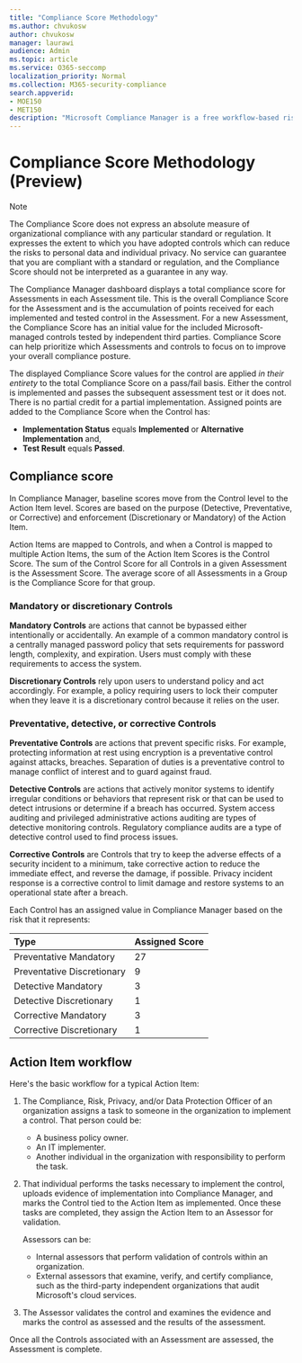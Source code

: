 ```yaml
---
title: "Compliance Score Methodology"
ms.author: chvukosw
author: chvukosw
manager: laurawi
audience: Admin
ms.topic: article
ms.service: O365-seccomp
localization_priority: Normal
ms.collection: M365-security-compliance
search.appverid: 
- MOE150
- MET150
description: "Microsoft Compliance Manager is a free workflow-based risk assessment tool in the Microsoft Service Trust Portal. Compliance Manager enables you to track, assign, and verify regulatory compliance activities related to Microsoft cloud services."
---
```


# Compliance Score Methodology (Preview)

> [!NOTE]
> The Compliance Score does not express an absolute measure of organizational compliance with any particular standard or regulation. It expresses the extent to which you have adopted controls which can reduce the risks to personal data and individual privacy. No service can guarantee that you are compliant with a standard or regulation, and the Compliance Score should not be interpreted as a guarantee in any way.

The Compliance Manager dashboard displays a total compliance score for Assessments in each Assessment tile. This is the overall Compliance Score for the Assessment and is the accumulation of points received for each implemented and tested control in the Assessment. For a new Assessment, the Compliance Score has an initial value for the included Microsoft-managed controls tested by independent third parties. Compliance Score can help prioritize which Assessments and controls to focus on to improve your overall compliance posture.

The displayed Compliance Score values for the control are applied *in their entirety* to the total Compliance Score on a pass/fail basis. Either the control is implemented and passes the subsequent assessment test or it does not. There is no partial credit for a partial implementation. Assigned points are added to the Compliance Score when the Control has:

- **Implementation Status** equals **Implemented** or **Alternative Implementation** and,
- **Test Result** equals **Passed**.

## Compliance score
  
In Compliance Manager, baseline scores move from the Control level to the Action Item level. Scores are based on the purpose (Detective, Preventative, or Corrective) and enforcement (Discretionary or Mandatory) of the Action Item.

Action Items are mapped to Controls, and when a Control is mapped to multiple Action Items, the sum of the Action Item Scores is the Control Score. The sum of the Control Score for all Controls in a given Assessment is the Assessment Score. The average score of all Assessments in a Group is the Compliance Score for that group.
  
### Mandatory or discretionary Controls
  
 **Mandatory Controls** are actions that cannot be bypassed either intentionally or accidentally. An example of a common mandatory control is a centrally managed password policy that sets requirements for password length, complexity, and expiration. Users must comply with these requirements to access the system.
  
 **Discretionary Controls** rely upon users to understand policy and act accordingly. For example, a policy requiring users to lock their computer when they leave it is a discretionary control because it relies on the user.
  
### Preventative, detective, or corrective Controls
  
 **Preventative Controls** are actions that prevent specific risks. For example, protecting information at rest using encryption is a preventative control against attacks, breaches. Separation of duties is a preventative control to manage conflict of interest and to guard against fraud.
  
 **Detective Controls** are actions that actively monitor systems to identify irregular conditions or behaviors that represent risk or that can be used to detect intrusions or determine if a breach has occurred. System access auditing and privileged administrative actions auditing are types of detective monitoring controls. Regulatory compliance audits are a type of detective control used to find process issues.
  
**Corrective Controls** are Controls that try to keep the adverse effects of a security incident to a minimum, take corrective action to reduce the immediate effect, and reverse the damage, if possible. Privacy incident response is a corrective control to limit damage and restore systems to an operational state after a breach.
  
Each Control has an assigned value in Compliance Manager based on the risk that it represents:

|**Type**|**Assigned Score**|
|:-----|:-----|
| Preventative Mandatory | 27 |
| Preventative Discretionary | 9 |
| Detective Mandatory | 3 |
| Detective Discretionary | 1 |
| Corrective Mandatory | 3 |
| Corrective Discretionary | 1 |
  
## Action Item workflow

Here's the basic workflow for a typical Action Item:
  
1. The Compliance, Risk, Privacy, and/or Data Protection Officer of an organization assigns a task to someone in the organization to implement a control. That person could be:

    - A business policy owner.
    - An IT implementer.
    - Another individual in the organization with responsibility to perform the task.

2. That individual performs the tasks necessary to implement the control, uploads evidence of implementation into Compliance Manager, and marks the Control tied to the Action Item as implemented. Once these tasks are completed, they assign the Action Item to an Assessor for validation.

    Assessors can be:

    - Internal assessors that perform validation of controls within an organization.
    - External assessors that examine, verify, and certify compliance, such as the third-party independent organizations that audit Microsoft's cloud services.

3. The Assessor validates the control and examines the evidence and marks the control as assessed and the results of the assessment.

Once all the Controls associated with an Assessment are assessed, the Assessment is complete.